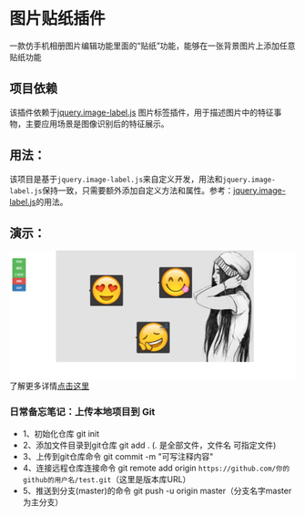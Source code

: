 # 图片贴纸插件

一款仿手机相册图片编辑功能里面的“贴纸”功能，能够在一张背景图片上添加任意贴纸功能

## 项目依赖

该插件依赖于[jquery.image-label.js]('https://github.com/ekoz/jquery.image-label.js/blob/master/README.md') 图片标签插件，用于描述图片中的特征事物，主要应用场景是图像识别后的特征展示。

## 用法：

该项目是基于`jquery.image-label.js`来自定义开发，用法和`jquery.image-label.js`保持一致，只需要额外添加自定义方法和属性。参考：[jquery.image-label.js]('https://github.com/ekoz/jquery.image-label.js/blob/master/README.md')的用法。

## 演示：

![图片演示](./lib/1.png)
了解更多详情[点击这里](https://github.com/Run2948/YS.Stickers/blob/master/dadoudou/index.html)

### 日常备忘笔记：上传本地项目到 Git

* 1、初始化仓库 git init
* 2、添加文件目录到git仓库 git add . (. 是全部文件，文件名 可指定文件)
* 3、上传到git仓库命令 git commit -m "可写注释内容"
* 4、连接远程仓库连接命令 git remote add origin `https://github.com/你的github的用户名/test.git`（这里是版本库URL）
* 5、推送到分支(master)的命令 git push -u origin master（分支名字master为主分支）
